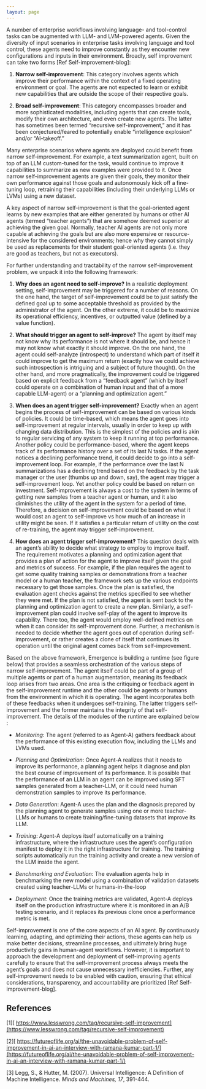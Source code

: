 ```yaml
---
layout: page
---
```


A number of enterprise workflows involving language- and tool-control tasks can be augmented with LLM- and LVM-powered agents. Given the diversity of input scenarios in enterprise tasks involving language and tool control, these agents need to improve constantly as they encounter new configurations and inputs in their environment. Broadly, self improvement can take two forms \[Ref Self-improvement-blog]:

1) **Narrow self-improvement**: This category involves agents which improve their performance within the context of a fixed operating environment or goal. The agents are not expected to learn or exhibit new capabilities that are outside the scope of their respective goals.

2) **Broad self-improvement**: This category encompasses broader and more sophisticated modalities, including agents that can create tools, modify their own architecture, and even create new agents. The latter has sometimes been termed “recursive self-improvement,” and it has been conjectured/feared to potentially enable “intelligence explosion” and/or “AI-takeoff.”

Many enterprise scenarios where agents are deployed could benefit from narrow self-improvement. For example, a text summarization agent, built on top of an LLM custom-tuned for the task, would continue to improve it capabilities to summarize as new examples were provided to it. Once narrow self-improvement agents are given their goals, they monitor their own performance against those goals and autonomously kick off a fine-tuning loop, retraining their capabilities (including their underlying LLMs or LVMs) using a new dataset.

A key aspect of narrow self-improvement is that the goal-oriented agent learns by new examples that are either generated by humans or other AI agents (termed “teacher agents”) that are somehow deemed superior at achieving the given goal. Normally, teacher AI agents are not only more capable at achieving the goals but are also more expensive or resource-intensive for the considered environments; hence why they cannot simply be used as replacements for their student goal-oriented agents (i.e. they are good as teachers, but not as executors).

For further understanding and tractability of the narrow self-improvement problem, we unpack it into the following framework:

1) **Why does an agent need to self-improve?** In a realistic deployment setting, self-improvement may be triggered for a number of reasons. On the one hand, the target of self-improvement could be to just satisfy the defined goal up to some acceptable threshold as provided by the administrator of the agent. On the other extreme, it could be to maximize its operational efficiency, incentives, or outputted value (defined by a value function).

2) **What should trigger an agent to self-improve?** The agent by itself may not know why its performance is not where it should be, and hence it may not know what exactly it should improve. On the one hand, the agent could self-analyze (introspect) to understand which part of itself it could improve to get the maximum return (exactly how we could achieve such introspection is intriguing and a subject of future thought). On the other hand, and more pragmatically, the improvement could be triggered based on explicit feedback from a “feedback agent” (which by itself could operate on a combination of human input and that of a more capable LLM-agent) or a “planning and optimization agent.”

3) **When does an agent trigger self-improvement?** Exactly when an agent begins the process of self-improvement can be based on various kinds of policies. It could be time-based, which means the agent goes into self-improvement at regular intervals, usually in order to keep up with changing data distribution. This is the simplest of the policies and is akin to regular servicing of any system to keep it running at top performance. Another policy could be performance-based, where the agent keeps track of its performance history over a set of its last N tasks. If the agent notices a declining performance trend, it could decide to go into a self-improvement loop. For example, if the performance over the last N summarizations has a declining trend based on the feedback by the task manager or the user (thumbs up and down, say), the agent may trigger a self-improvement loop. Yet another policy could be based on return on investment. Self-improvement is always a cost to the system in terms of getting new samples from a teacher agent or human, and it also diminishes the utility of the agent in the system for a period of time. Therefore, a decision on self-improvement could be based on what it would cost an agent to self-improve vs how much of an increase in utility might be seen. If it satisfies a particular return of utility on the cost of re-training, the agent may trigger self-improvement.

4) **How does an agent trigger self-improvement?** This question deals with an agent’s ability to decide what strategy to employ to improve itself. The requirement motivates a planning and optimization agent that provides a plan of action for the agent to improve itself given the goal and metrics of success. For example, if the plan requires the agent to get some quality training samples or demonstrations from a teacher model or a human teacher, the framework sets up the various endpoints necessary to get those samples. Once the plan is satisfied, the evaluation agent checks against the metrics specified to see whether they were met. If the plan is not satisfied, the agent is sent back to the planning and optimization agent to create a new plan. Similarly, a self-improvement plan could involve self-play of the agent to improve its capability. There too, the agent would employ well-defined metrics on when it can consider its self-improvement done. Further, a mechanism is needed to decide whether the agent goes out of operation during self-improvement, or rather creates a clone of itself that continues its operation until the original agent comes back from self-improvement.

Based on the above framework, Emergence is building a runtime (see figure below) that provides a seamless orchestration of the various steps of narrow self-improvement. The agent itself could be part of a group of multiple agents or part of a human augmentation, meaning its feedback loop arises from two areas. One area is the critiquing or feedback agent in the self-improvement runtime and the other could be agents or humans from the environment in which it is operating. The agent incorporates both of these feedbacks when it undergoes self-training. The latter triggers self-improvement and the former maintains the integrity of that self-improvement. The details of the modules of the runtime are explained below :

* _Monitoring_: The agent (referred to as Agent-A) gathers feedback about the performance of this existing execution flow, including the LLMs and LVMs used.

* _Planning and Optimization_: Once Agent-A realizes that it needs to improve its performance, a planning agent helps it diagnose and plan the best course of improvement of its performance. It is possible that the performance of an LLM in an agent can be improved using SFT samples generated from a teacher-LLM, or it could need human demonstration samples to improve its performance.

* _Data Generation_: Agent-A uses the plan and the diagnosis prepared by the planning agent to generate samples using one or more teacher-LLMs or humans to create training/fine-tuning datasets that improve its LLM.

* _Training_: Agent-A deploys itself automatically on a training infrastructure, where the infrastructure uses the agent’s configuration manifest to deploy it in the right infrastructure for training. The training scripts automatically run the training activity and create a new version of the LLM inside the agent.

* _Benchmarking and Evaluation_: The evaluation agents help in benchmarking the new model using a combination of validation datasets created using teacher-LLMs or humans-in-the-loop

* _Deployment_: Once the training metrics are validated, Agent-A deploys itself on the production infrastructure where it is monitored in an A/B testing scenario, and it replaces its previous clone once a performance metric is met.

Self-improvement is one of the core aspects of an AI agent. By continuously learning, adapting, and optimizing their actions, these agents can help us make better decisions, streamline processes, and ultimately bring huge productivity gains in human-agent workflows. However, it is important to approach the development and deployment of self-improving agents carefully to ensure that the self-improvement process always meets the agent’s goals and does not cause unnecessary inefficiencies. Further, any self-improvement needs to be enabled with caution, ensuring that ethical considerations, transparency, and accountability are prioritized \[Ref Self-improvement-blog].

## **References**

\[1][ https://www.lesswrong.com/tag/recursive-self-improvement](https://www.lesswrong.com/tag/recursive-self-improvement)

\[2][ https://futureoflife.org/ai/the-unavoidable-problem-of-self-improvement-in-ai-an-interview-with-ramana-kumar-part-1/](https://futureoflife.org/ai/the-unavoidable-problem-of-self-improvement-in-ai-an-interview-with-ramana-kumar-part-1/)

\[3] Legg, S., & Hutter, M. (2007). Universal Intelligence: A Definition of Machine Intelligence. _Minds and Machines, 17_, 391-444.
